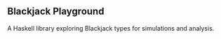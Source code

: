 ## Blackjack Playground

A Haskell library exploring Blackjack types for simulations and analysis.

